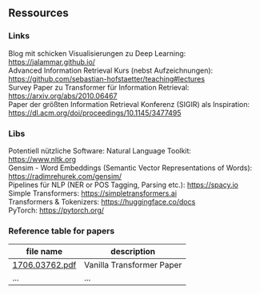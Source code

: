 ## Ressources


### Links

Blog mit schicken Visualisierungen zu Deep Learning: https://jalammar.github.io/ \
Advanced Information Retrieval Kurs (nebst Aufzeichnungen): https://github.com/sebastian-hofstaetter/teaching#lectures \
Survey Paper zu Transformer für Information Retrieval: https://arxiv.org/abs/2010.06467 \
Paper der größten Information Retrieval Konferenz (SIGIR) als Inspiration: https://dl.acm.org/doi/proceedings/10.1145/3477495 



### Libs

Potentiell nützliche Software:
Natural Language Toolkit: https://www.nltk.org \
Gensim - Word Embeddings (Semantic Vector Representations of Words): https://radimrehurek.com/gensim/ \
Pipelines für NLP (NER or POS Tagging, Parsing etc.): https://spacy.io \
Simple Transformers: https://simpletransformers.ai \
Transformers & Tokenizers: https://huggingface.co/docs \
PyTorch: https://pytorch.org/ 


### Reference table for papers

| file name                                 | description                                           |
|-------------------------------------------|-------------------------------------------------------|
| [1706.03762.pdf](papers/1706.03762.pdf)   | Vanilla Transformer Paper                             |
| ...                                       |  ...                                                  |
